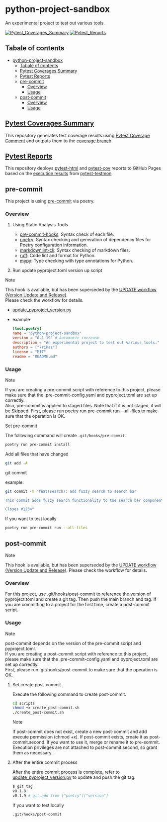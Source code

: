 # python-project-sandbox

An experimental project to test out various tools.

[![Pytest_Coverages_Summary](https://img.shields.io/badge/Pytest_Coverages_Summary-gray?logo=python&logoColor=white)](https://github.com/7rikazhexde/python-project-sandbox/tree/coverage?tab=readme-ov-file#pytest-coverages-summary) [![Pytest_Reports](https://img.shields.io/badge/Pytest_Reports-gray?logo=python&logoColor=white)](https://github.com/7rikazhexde/python-project-sandbox/tree/ghpages?tab=readme-ov-file#pytest-report)

## Tabale of contents

- [python-project-sandbox](#python-project-sandbox)
  - [Tabale of contents](#tabale-of-contents)
  - [Pytest Coverages Summary](#pytest-coverages-summary)
  - [Pytest Reports](#pytest-reports)
  - [pre-commit](#pre-commit)
    - [Overview](#overview)
    - [Usage](#usage)
  - [post-commit](#post-commit)
    - [Overview](#overview-1)
    - [Usage](#usage-1)

## [Pytest Coverages Summary](https://github.com/7rikazhexde/python-project-sandbox/tree/coverage?tab=readme-ov-file#pytest-coverages-summary)

This repository generates test coverage results using [Pytest Coverage Comment](https://github.com/marketplace/actions/pytest-coverage-comment) and outputs them to the [coverage branch](https://github.com/7rikazhexde/python-project-sandbox/tree/coverage).

## [Pytest Reports](https://github.com/7rikazhexde/python-project-sandbox/tree/ghpages?tab=readme-ov-file#pytest-report)

This repository deploys [pytest-html](https://github.com/7rikazhexde/python-project-sandbox/tree/ghpages?tab=readme-ov-file#pytest-html) and [pytest-cov](https://github.com/7rikazhexde/python-project-sandbox/tree/ghpages?tab=readme-ov-file#pytest-cov) reports to GitHub Pages based on the [execution results](https://github.com/7rikazhexde/python-project-sandbox/tree/ghpages/testmon-data) from [pytest-testmon](https://pypi.org/project/pytest-testmon/).

## pre-commit

This project is using [pre-commit](https://github.com/pre-commit/pre-commit) via poetry.

### Overview

1. Using Static Analysis Tools

   - [pre-commit-hooks](https://github.com/pre-commit/pre-commit-hooks): Syntax check of each file.
   - [poetry](https://python-poetry.org/docs/pre-commit-hooks/#usage): Syntax checking and generation of dependency files for Poetry configuration information.
   - [markdownlint-cli](https://github.com/igorshubovych/markdownlint-cli): Syntax checking of markdown files.
   - [ruff](https://pypi.org/project/ruff/): Code lint and format for Python.
   - [mypy](https://pypi.org/project/mypy/): Type checking with type annotations for Python.

2. Run update pyproject.toml version up script

> [!NOTE]
> This hook is available, but has been superseded by the [UPDATE workflow (Version Update and Release)](https://github.com/7rikazhexde/python-project-sandbox/blob/main/.github/workflows/update-version-and-release.yml).\
> Please check the workflow for details.

- [update_pyproject_version.py](ci/update_pyproject_version.py)

- example

  ```toml
  [tool.poetry]
  name = "python-project-sandbox"
  version = "0.1.19" # Automatic increase
  description = "An experimental project to test out various tools."
  authors = ["7rikaz"]
  license = "MIT"
  readme = "README.md"
  ```

### Usage

> [!NOTE]
> If you are creating a pre-commit script with reference to this project, please make sure that the .pre-commit-config.yaml and pyproject.toml are set up correctly.\
> Also, pre-commit is applied to staged files. Note that if it is not staged, it will be Skipped.
> First, please run poetry run pre-commit run --all-files to make sure that the operation is OK.

Set pre-commit

The following command will create `.git/hooks/pre-commit`.

```bash
poetry run pre-commit install
```

Add all files that have changed

```bash
git add -A
```

git commit

example:

```bash
git commit -m "feat(search): add fuzzy search to search bar

This commit adds fuzzy search functionality to the search bar component. Fuzzy search allows users to find search results even if they make spelling mistakes or typos. This feature will enhance the user experience and make it easier to find what they are looking for.

Closes #1234"
```

If you want to test locally

```bash
poetry run pre-commit run --all-files
```

## post-commit

> [!NOTE]
> This hook is available, but has been superseded by the [UPDATE workflow (Version Update and Release)](https://github.com/7rikazhexde/python-project-sandbox/blob/main/.github/workflows/update-version-and-release.yml). Please check the workflow for details.

### Overview

For this project, use .git/hooks/post-commit to reference the version of pyproject.toml and create a git tag. Then push the main branch and tag.
If you are committing to a project for the first time, create a post-commit script.

### Usage

> [!NOTE]
> post-commit depends on the version of the pre-commit script and pyproject.toml.\
> If you are creating a post-commit script with reference to this project, please make sure that the .pre-commit-config.yaml and pyproject.toml are set up correctly.\
> First, please run .git/hooks/post-commit to make sure that the operation is OK.

1. Set create post-commit

   Execute the following command to create post-commit.

   ```bash
   cd scripts
   chmod +x create_post-commit.sh
   ./create_post-commit.sh
   ```

   > [!NOTE]
   > If post-commit does not exist, create a new post-commit and add execute permission (chmod +x).
   > If post-commit exists, create it as post-commit.second.
   > If you want to use it, merge or rename it to pre-sommit.
   > Execution privileges are not attached to post-commit.second, so grant them as necessary.

1. After the entire commit process

   After the entire commit process is complete, refer to [update_pyproject_version.py](ci/update_pyproject_version.py) to update and push the git tag.

   ```bash
   $ git tag
   v0.1.8
   v0.1.9 # git add from ["poetry"]["version"]
   ```

   If you want to test locally

   ```bash
   .git/hooks/post-commit
   ```
